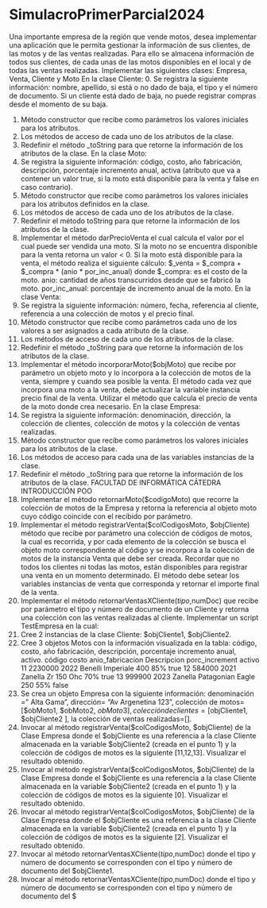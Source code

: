 # SimulacroPrimerParcial2024
Una importante empresa de la región que vende motos, desea implementar una aplicación que le permita
gestionar la información de sus clientes, de las motos y de las ventas realizadas. Para ello se almacena
información de todos sus clientes, de cada unas de las motos disponibles en el local y de todas las ventas
realizadas.
Implementar las siguientes clases: Empresa, Venta, Cliente y Moto
En la clase Cliente:
0. Se registra la siguiente información: nombre, apellido, si está o no dado de baja, el tipo y el número de
documento. Si un cliente está dado de baja, no puede registrar compras desde el momento de su baja.
1. Método constructor que recibe como parámetros los valores iniciales para los atributos.
2. Los métodos de acceso de cada uno de los atributos de la clase.
3. Redefinir el método _toString para que retorne la información de los atributos de la clase.
En la clase Moto:
1. Se registra la siguiente información: código, costo, año fabricación, descripción, porcentaje
incremento anual, activa (atributo que va a contener un valor true, si la moto está disponible para la
venta y false en caso contrario).
2. Método constructor que recibe como parámetros los valores iniciales para los atributos definidos en la
clase.
3. Los métodos de acceso de cada uno de los atributos de la clase.
4. Redefinir el método toString para que retorne la información de los atributos de la clase.
5. Implementar el método darPrecioVenta el cual calcula el valor por el cual puede ser vendida una moto.
Si la moto no se encuentra disponible para la venta retorna un valor < 0. Si la moto está disponible para
la venta, el método realiza el siguiente cálculo:
$_venta = $_compra + $_compra * (anio * por_inc_anual)
donde $_compra: es el costo de la moto.
anio: cantidad de años transcurridos desde que se fabricó la moto.
por_inc_anual: porcentaje de incremento anual de la moto.
En la clase Venta:
1. Se registra la siguiente información: número, fecha, referencia al cliente, referencia a una colección de
motos y el precio final.
2. Método constructor que recibe como parámetros cada uno de los valores a ser asignados a cada
atributo de la clase.
3. Los métodos de acceso de cada uno de los atributos de la clase.
4. Redefinir el método _toString para que retorne la información de los atributos de la clase.
5. Implementar el método incorporarMoto($objMoto) que recibe por parámetro un objeto moto y lo
incorpora a la colección de motos de la venta, siempre y cuando sea posible la venta. El método cada
vez que incorpora una moto a la venta, debe actualizar la variable instancia precio final de la venta.
Utilizar el método que calcula el precio de venta de la moto donde crea necesario.
En la clase Empresa:
1. Se registra la siguiente información: denominación, dirección, la colección de clientes, colección de
motos y la colección de ventas realizadas.
2. Método constructor que recibe como parámetros los valores iniciales para los atributos de la clase.
3. Los métodos de acceso para cada una de las variables instancias de la clase.
4. Redefinir el método _toString para que retorne la información de los atributos de la clase.
FACULTAD DE INFORMÁTICA
CÁTEDRA INTRODUCCIÓN POO
5. Implementar el método retornarMoto($codigoMoto) que recorre la colección de motos de la Empresa y
retorna la referencia al objeto moto cuyo código coincide con el recibido por parámetro.
6. Implementar el método registrarVenta($colCodigosMoto, $objCliente) método que recibe por
parámetro una colección de códigos de motos, la cual es recorrida, y por cada elemento de la colección
se busca el objeto moto correspondiente al código y se incorpora a la colección de motos de la instancia
Venta que debe ser creada. Recordar que no todos los clientes ni todas las motos, están disponibles
para registrar una venta en un momento determinado.
El método debe setear los variables instancias de venta que corresponda y retornar el importe final de la
venta.
7. Implementar el método retornarVentasXCliente($tipo,$numDoc) que recibe por parámetro el tipo y
número de documento de un Cliente y retorna una colección con las ventas realizadas al cliente.
Implementar un script TestEmpresa en la cual:
1. Cree 2 instancias de la clase Cliente: $objCliente1, $objCliente2.
2. Cree 3 objetos Motos con la información visualizada en la tabla: código, costo, año fabricación,
descripción, porcentaje incremento anual, activo.
código costo anio_fabricacion Descripcion porc_increment activo
11 2230000 2022 Benelli Imperiale 400 85% true
12 584000 2021 Zanella Zr 150 Ohc 70% true
13 999900 2023 Zanella Patagonian Eagle 250 55% false
4. Se crea un objeto Empresa con la siguiente información: denominación =” Alta Gama”, dirección= “Av
Argenetina 123”, colección de motos= [$obMoto1, $obMoto2, $obMoto3] , colección de clientes =
[$objCliente1, $objCliente2 ], la colección de ventas realizadas=[].
5. Invocar al método registrarVenta($colCodigosMoto, $objCliente) de la Clase Empresa donde el
$objCliente es una referencia a la clase Cliente almacenada en la variable $objCliente2 (creada en el
punto 1) y la colección de códigos de motos es la siguiente [11,12,13]. Visualizar el resultado obtenido.
6. Invocar al método registrarVenta($colCodigosMotos, $objCliente) de la Clase Empresa donde el
$objCliente es una referencia a la clase Cliente almacenada en la variable $objCliente2 (creada en el
punto 1) y la colección de códigos de motos es la siguiente [0]. Visualizar el resultado obtenido.
7. Invocar al método registrarVenta($colCodigosMotos, $objCliente) de la Clase Empresa donde el
$objCliente es una referencia a la clase Cliente almacenada en la variable $objCliente2 (creada en el
punto 1) y la colección de códigos de motos es la siguiente [2]. Visualizar el resultado obtenido.
8. Invocar al método retornarVentasXCliente($tipo,$numDoc) donde el tipo y número de documento se
corresponden con el tipo y número de documento del $objCliente1.
9. Invocar al método retornarVentasXCliente($tipo,$numDoc) donde el tipo y número de documento se
corresponden con el tipo y número de documento del $